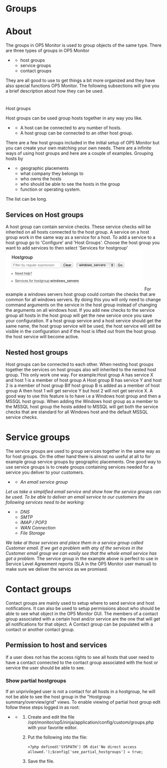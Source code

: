 # Groups

# About

The groups in OP5 Monitor is used to group objects of the same type. There are three types of groups in OP5 Monitor

-   -   host groups
    -   service groups
    -   contact groups

They are all good to use to get things a bit more organized and they have also special functions OP5 Monitor.
The following subsections will give you a brief description about how they can be used.

# 
Host groups

Host groups can be used group hosts together in any way you like.

-   -   A host can be connected to any number of hosts.
    -   A host group can be connected to an other host group.

There are a few host groups included in the initial setup of OP5 Monitor but you can create your own matching your own needs.
 There are a infinite ways of using host groups and here are a couple of examples.
 Grouping hosts by

-   -   geographic placements
    -   what company they belongs to
    -   who owns the hosts
    -   who should be able to see the hosts in the group
    -   function or operating system.

The list can be long.

## Services on Host groups

A host group can contain service checks. These service checks will be inherited on all hosts connected to the host group.
 A service on a host group work in the same way as a service for a host.
 To add a service to a host group go to 'Configure' and 'Host Groups'. Choose the host group you want to add services to then select 'Services for hostgroup'
![](attachments/16482399/16679417.png)
 For example a windows servers host group could contain the checks that are common for all windows servers. By doing this you will only need to change command arguments on the service in the host group instead of changing the arguments on all windows host.
 If you add new checks to the service group all hosts in the host group will get the new service once you save your configuration.
 If a host group service and a host service should get the same name, the host group service will be used, the host service will still be visible in the configuration and if the host is lifted out from the host group the host service will become active.

## Nested host groups

Host groups can be connected to each other.
 When nesting host groups together the services on host groups also will inherited to the nested host group. This only work one way.
 For example:Host group A has service X and host 1 is a member of host group A Host group B has service Y and host 2 is a member of host group BIf host group B is added as a member of host group A then host 1 will get service Y but host 2 will not get service X.
 A good way to use this feature is to have i.e a Windows host group and then a MSSQL host group. When adding the Windows host group as a member to the MSSQL host group the hosts added to MSSQL will get both the service checks that are standard for all Windows host and the default MSSQL service checks.

# Service groups

The service groups are used to group services together in the same way as for host groups. On the other hand there is almost no useful at all to for example group service groups by geographic placements.
 One good way to use service groups is to create groups containing services needed for a service you deliver to your customers.

-   -   *An email service group*

*Let us take a simplified email service and show how the service groups can be used.*
 *To be able to deliver an email service to our customers the following services need to be working:*

-   -   *DNS*
    -   *SMTP*
    -   *IMAP / POP3*
    -   *WAN Connection*
    -   *File Storage*

*We take al those services and place them in a service group called Customer email.*
 *If we get a problem with any of the services in the Customer email group we can easily see that the whole email service has got a problem.*
 The service group in the example above is perfect to use in Service Level Agreement reports (SLA in the OP5 Monitor user manual) to make sure we deliver the service as we promised.

# Contact groups

Contact groups are mainly used to setup where to send service and host notifications. It can also be used to setup permissions about who should be able to see what object in the OP5 Monitor GUI.
 The members of a contact group associated with a certain host and/or service are the one that will get all notifications for that object.
 A Contact group can be populated with a contact or another contact group.

## Permission to host and services

If a user does not has the access rights to see all hosts that user need to have a contact connected to the contact group associated with the host or service the user should be able to see.

### Show partial hostgroups

If an unprivileged user is not a contact for all hosts in a hostgroup, he will not be able to see the host group in the "Hostgroup summary/overview/grid" views.
 To enable viewing of partial host group edit follow these steps logged in as root:

-   -   1.  Create and edit the file /opt/monitor/op5/ninja/application/config/custom/groups.php with your favorite editor.
        2.  Put the following into the file: 

                <?php defined('SYSPATH') OR die('No direct access allowed.');$config['see_partial_hostgroups'] = true;

        3.  Save the file.

